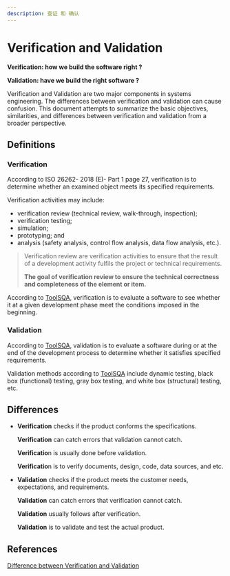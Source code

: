 ```yaml
---
description: 查证 和 确认
---
```


# Verification and Validation

**Verification: how we build the software right ?**

**Validation: have we build the right software ?**

Verification and Validation are two major components in systems engineering. The differences between verification and validation can cause confusion. This document attempts to summarize the basic objectives, similarities, and differences between verification and validation from a broader perspective.

## Definitions

### Verification

According to ISO 26262- 2018 \(E\)- Part 1 page 27, verification is to determine whether an examined object meets its specified requirements.

Verification activities may include: 

* verification review \(technical review,  walk-through, inspection\);
* verification testing;
* simulation;
* prototyping; and
* analysis \(safety analysis, control flow analysis, data flow analysis, etc.\).

> Verification review are verification activities to ensure that the result of a development activity fulfils the project or technical requirements.
>
> **The goal of verification review to ensure the technical correctness and completeness of the element or item.**

According to [ToolSQA](https://www.toolsqa.com/software-testing/difference-between-verification-and-validation/), verification is to evaluate a software to see whether it at a given development phase meet the conditions imposed in the beginning.



### Validation

According to [ToolSQA](https://www.toolsqa.com/software-testing/difference-between-verification-and-validation/), validation is to evaluate a software during or at the end of the development process to determine whether it satisfies specified requirements.

Validation methods according to [ToolSQA](https://www.toolsqa.com/software-testing/difference-between-verification-and-validation/) include dynamic testing, black box \(functional\) testing, gray box testing, and white box \(structural\) testing, etc.

## Differences

* **Verification** checks if the product conforms the specifications.

  **Verification** can catch errors that validation cannot catch.

  **Verificatio**n is usually done before validation.

  **Verificatio**n is to verify documents, design, code, data sources, and etc.

* **Validation** checks if the product meets the customer needs, expectations, and requirements.

  **Validation** can catch errors that verification cannot catch. 

  **Validation** usually follows after verification. 

  **Validation** is to validate and test the actual product.

## References

[Difference between Verification and Validation](https://www.toolsqa.com/software-testing/difference-between-verification-and-validation/)

